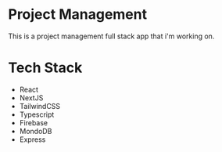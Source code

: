 # Project Management

This is a project management full stack app that i'm working on.

# Tech Stack

- React
- NextJS
- TailwindCSS
- Typescript
- Firebase
- MondoDB
- Express
